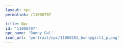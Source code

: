 ```yaml
---
layout: npc
permalink: /11000707

title: Npc
id: '11000707'
npc_name: 'Bunny Gal'
icon_url: 'portrait/npc/11000102_bunnygirl1_p.png'
---
```

